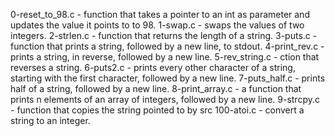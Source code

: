 0-reset_to_98.c - function that takes a pointer to an int as parameter and updates the value it points to to 98.
1-swap.c - swaps the values of two integers.
2-strlen.c - function that returns the length of a string.
3-puts.c - function that prints a string, followed by a new line, to stdout.
4-print_rev.c - prints a string, in reverse, followed by a new line.
5-rev_string.c - ction that reverses a string.
6-puts2.c - prints every other character of a string, starting with the first character, followed by a new line.
7-puts_half.c - prints half of a string, followed by a new line.
8-print_array.c - a function that prints n elements of an array of integers, followed by a new line.
9-strcpy.c - function that copies the string pointed to by src
100-atoi.c - convert a string to an integer.